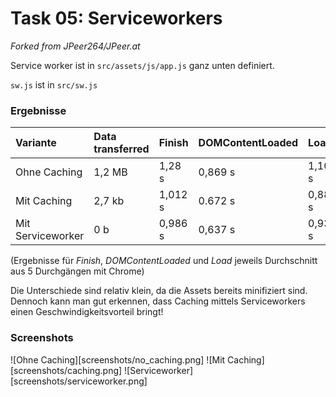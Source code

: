 # Task 05: Serviceworkers

*Forked from JPeer264/JPeer.at*

Service worker ist in `src/assets/js/app.js` ganz unten definiert.

`sw.js` ist in `src/sw.js`

### Ergebnisse

| Variante | Data transferred | Finish        | DOMContentLoaded | Load   |
| :-------- | :---------------- | :------------- | :---------------- | :----- |
| Ohne Caching | 1,2 MB         | 1,28 s        | 0,869 s          | 1,10 s |
| Mit Caching | 2,7 kb | 1,012 s | 0.672 s | 0,888 s |
| Mit Serviceworker | 0 b | 0,986 s | 0,637 s | 0,931 s |

(Ergebnisse für *Finish*, *DOMContentLoaded* und *Load* jeweils Durchschnitt aus 5 Durchgängen mit Chrome)

Die Unterschiede sind relativ klein, da die Assets bereits minifiziert sind. Dennoch kann man gut erkennen, dass Caching mittels Serviceworkers einen Geschwindigkeitsvorteil bringt!

### Screenshots

![Ohne Caching][screenshots/no_caching.png]
![Mit Caching][screenshots/caching.png]
![Serviceworker][screenshots/serviceworker.png]